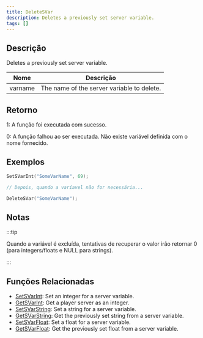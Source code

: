 ```yaml
---
title: DeleteSVar
description: Deletes a previously set server variable.
tags: []
---
```


## Descrição

Deletes a previously set server variable.

| Nome    | Descrição                                  |
| ------- | ------------------------------------------ |
| varname | The name of the server variable to delete. |

## Retorno

1: A função foi executada com sucesso.

0: A função falhou ao ser executada. Não existe variável definida com o nome fornecido. 

## Exemplos

```c
SetSVarInt("SomeVarName", 69);

// Depois, quando a varíavel não for necessária...

DeleteSVar("SomeVarName");
```

## Notas

:::tip

Quando a variável é excluída, tentativas de recuperar o valor irão retornar 0 (para integers/floats e NULL para strings).

:::

## Funções Relacionadas

- [SetSVarInt](SetSVarInt.md): Set an integer for a server variable.
- [GetSVarInt](GetSVarInt.md): Get a player server as an integer.
- [SetSVarString](SetSVarString.md): Set a string for a server variable.
- [GetSVarString](GetSVarString.md): Get the previously set string from a server variable.
- [SetSVarFloat](SetSVarFloat.md): Set a float for a server variable.
- [GetSVarFloat](GetSVarFloat.md): Get the previously set float from a server variable.
